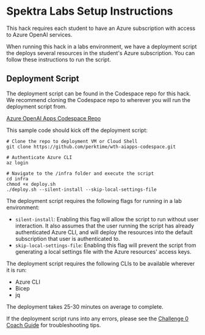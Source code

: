 # Spektra Labs Setup Instructions

This hack requires each student to have an Azure subscription with access to Azure OpenAI services.

When running this hack in a labs environment, we have a deployment script the deploys several resources in the student's Azure subscription. You can follow these instructions to run the script.

## Deployment Script

The deployment script can be found in the Codespace repo for this hack.  We recommend cloning the Codespace repo to wherever you will run the deployment script from.

[Azure OpenAI Apps Codespace Repo](https://github.com/perktime/wth-aiapps-codespace)

This sample code should kick off the deployment script:

```
# Clone the repo to deployment VM or Cloud Shell
git clone https://github.com/perktime/wth-aiapps-codespace.git

# Authenticate Azure CLI
az login

# Navigate to the /infra folder and execute the script
cd infra
chmod +x deploy.sh
./deploy.sh --silent-install --skip-local-settings-file

```
The deployment script requires the following flags for running in a lab environment:
- `silent-install`: Enabling this flag will allow the script to run without user interaction. It also assumes that the user running the script has already authenticated Azure CLI, and will deploy the resources into the default subscription that user is authenticated to.
- `skip-local-settings-file`: Enabling this flag will prevent the script from generating a local settings file with the Azure resources' access keys.

The deployment script requires the following CLIs to be available wherever it is run:
- Azure CLI
- Bicep
- jq

The deployment takes 25-30 minutes on average to complete.

If the deployment script runs into any errors, please see the [Challenge 0 Coach Guide](Solution-00.md) for troubleshooting tips.

